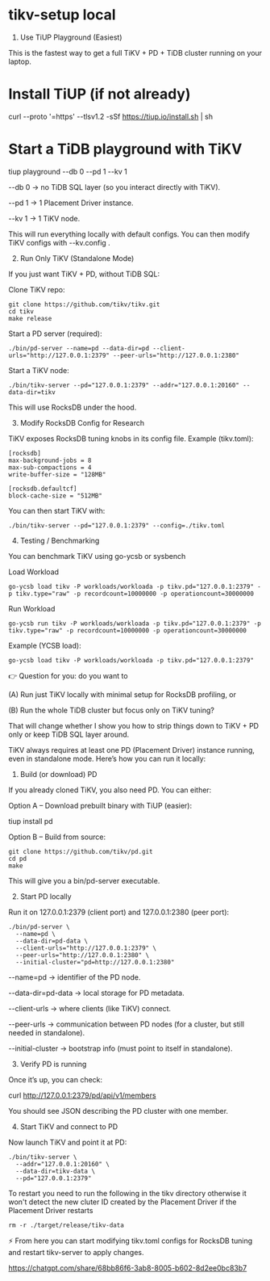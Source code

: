 # tikv-setup local


1. Use TiUP Playground (Easiest)

This is the fastest way to get a full TiKV + PD + TiDB cluster running on your laptop.

# Install TiUP (if not already)
curl --proto '=https' --tlsv1.2 -sSf https://tiup.io/install.sh | sh

# Start a TiDB playground with TiKV
tiup playground --db 0 --pd 1 --kv 1


--db 0 → no TiDB SQL layer (so you interact directly with TiKV).

--pd 1 → 1 Placement Driver instance.

--kv 1 → 1 TiKV node.

This will run everything locally with default configs. You can then modify TiKV configs with --kv.config <file>.

2. Run Only TiKV (Standalone Mode)

If you just want TiKV + PD, without TiDB SQL:

Clone TiKV repo:
```
git clone https://github.com/tikv/tikv.git
cd tikv
make release
```

Start a PD server (required):
```
./bin/pd-server --name=pd --data-dir=pd --client-urls="http://127.0.0.1:2379" --peer-urls="http://127.0.0.1:2380"
```

Start a TiKV node:
```
./bin/tikv-server --pd="127.0.0.1:2379" --addr="127.0.0.1:20160" --data-dir=tikv
```

This will use RocksDB under the hood.

3. Modify RocksDB Config for Research

TiKV exposes RocksDB tuning knobs in its config file. Example (tikv.toml):
```
[rocksdb]
max-background-jobs = 8
max-sub-compactions = 4
write-buffer-size = "128MB"

[rocksdb.defaultcf]
block-cache-size = "512MB"
```

You can then start TiKV with:
```
./bin/tikv-server --pd="127.0.0.1:2379" --config=./tikv.toml
```

4. Testing / Benchmarking

You can benchmark TiKV using go-ycsb
 or sysbench

Load Workload
 ```
go-ycsb load tikv -P workloads/workloada -p tikv.pd="127.0.0.1:2379" -p tikv.type="raw" -p recordcount=10000000 -p operationcount=30000000
 ```
Run Workload

```
go-ycsb run tikv -P workloads/workloada -p tikv.pd="127.0.0.1:2379" -p tikv.type="raw" -p recordcount=10000000 -p operationcount=30000000
```

Example (YCSB load):
```
go-ycsb load tikv -P workloads/workloada -p tikv.pd="127.0.0.1:2379"
```

👉 Question for you: do you want to

(A) Run just TiKV locally with minimal setup for RocksDB profiling,
or

(B) Run the whole TiDB cluster but focus only on TiKV tuning?

That will change whether I show you how to strip things down to TiKV + PD only or keep TiDB SQL layer around.

TiKV always requires at least one PD (Placement Driver) instance running, even in standalone mode. Here’s how you can run it locally:

1. Build (or download) PD

If you already cloned TiKV, you also need PD. You can either:

Option A – Download prebuilt binary with TiUP (easier):

tiup install pd


Option B – Build from source:
```
git clone https://github.com/tikv/pd.git
cd pd
make
```

This will give you a bin/pd-server executable.

2. Start PD locally

Run it on 127.0.0.1:2379 (client port) and 127.0.0.1:2380 (peer port):
```
./bin/pd-server \
  --name=pd \
  --data-dir=pd-data \
  --client-urls="http://127.0.0.1:2379" \
  --peer-urls="http://127.0.0.1:2380" \
  --initial-cluster="pd=http://127.0.0.1:2380"
```

--name=pd → identifier of the PD node.

--data-dir=pd-data → local storage for PD metadata.

--client-urls → where clients (like TiKV) connect.

--peer-urls → communication between PD nodes (for a cluster, but still needed in standalone).

--initial-cluster → bootstrap info (must point to itself in standalone).

3. Verify PD is running

Once it’s up, you can check:

curl http://127.0.0.1:2379/pd/api/v1/members


You should see JSON describing the PD cluster with one member.

4. Start TiKV and connect to PD

Now launch TiKV and point it at PD:
```
./bin/tikv-server \
  --addr="127.0.0.1:20160" \
  --data-dir=tikv-data \
  --pd="127.0.0.1:2379"
```
To restart you need to run the following in the tikv directory otherwise it won't detect the new cluter ID created by the
Placement Driver if the Placement Driver restarts
```
rm -r ./target/release/tikv-data
```

⚡ From here you can start modifying tikv.toml configs for RocksDB tuning and restart tikv-server to apply changes.


https://chatgpt.com/share/68bb86f6-3ab8-8005-b602-8d2ee0bc83b7
